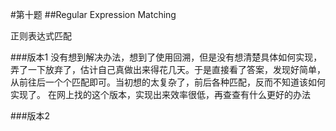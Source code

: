 #第十题
##Regular Expression Matching

正则表达式匹配

###版本1
没有想到解决办法，想到了使用回溯，但是没有想清楚具体如何实现，弄了一下放弃了，估计自己真做出来得花几天。于是直接看了答案，发现好简单，从前往后一个个匹配即可。当初想的太复杂了，前后各种匹配，反而不知道该如何实现了。
在网上找的这个版本，实现出来效率很低，再查查有什么更好的办法

###版本2
